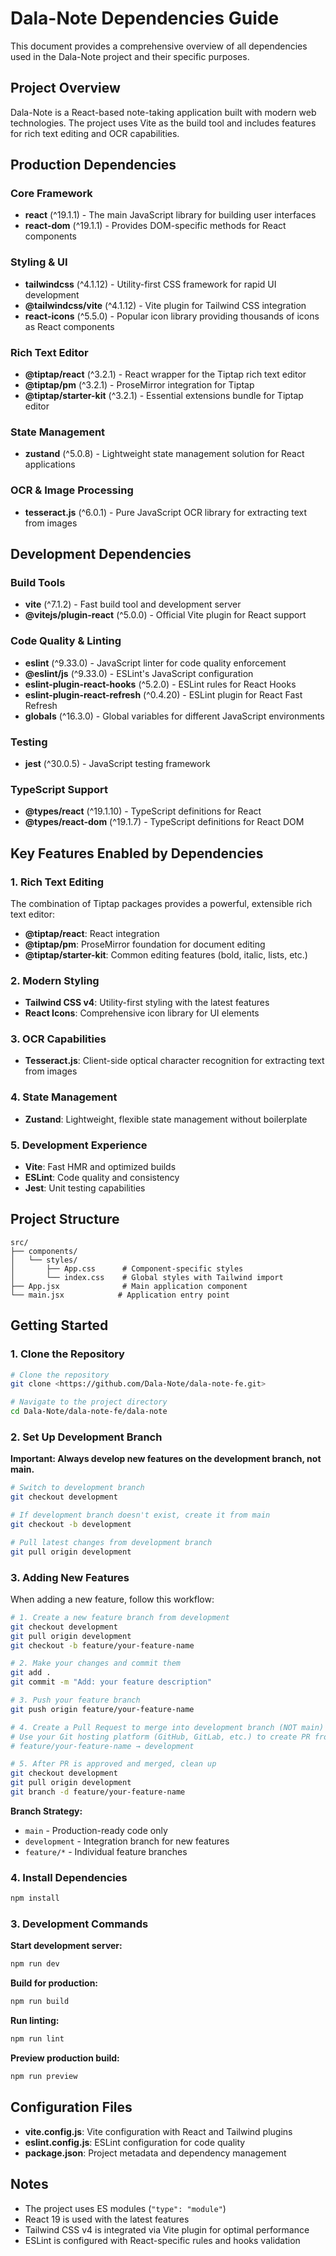 # Dala-Note Dependencies Guide

This document provides a comprehensive overview of all dependencies used in the Dala-Note project and their specific purposes.

## Project Overview

Dala-Note is a React-based note-taking application built with modern web technologies. The project uses Vite as the build tool and includes features for rich text editing and OCR capabilities.

## Production Dependencies

### Core Framework
- **react** (^19.1.1) - The main JavaScript library for building user interfaces
- **react-dom** (^19.1.1) - Provides DOM-specific methods for React components

### Styling & UI
- **tailwindcss** (^4.1.12) - Utility-first CSS framework for rapid UI development
- **@tailwindcss/vite** (^4.1.12) - Vite plugin for Tailwind CSS integration
- **react-icons** (^5.5.0) - Popular icon library providing thousands of icons as React components

### Rich Text Editor
- **@tiptap/react** (^3.2.1) - React wrapper for the Tiptap rich text editor
- **@tiptap/pm** (^3.2.1) - ProseMirror integration for Tiptap
- **@tiptap/starter-kit** (^3.2.1) - Essential extensions bundle for Tiptap editor

### State Management
- **zustand** (^5.0.8) - Lightweight state management solution for React applications

### OCR & Image Processing
- **tesseract.js** (^6.0.1) - Pure JavaScript OCR library for extracting text from images

## Development Dependencies

### Build Tools
- **vite** (^7.1.2) - Fast build tool and development server
- **@vitejs/plugin-react** (^5.0.0) - Official Vite plugin for React support

### Code Quality & Linting
- **eslint** (^9.33.0) - JavaScript linter for code quality enforcement
- **@eslint/js** (^9.33.0) - ESLint's JavaScript configuration
- **eslint-plugin-react-hooks** (^5.2.0) - ESLint rules for React Hooks
- **eslint-plugin-react-refresh** (^0.4.20) - ESLint plugin for React Fast Refresh
- **globals** (^16.3.0) - Global variables for different JavaScript environments

### Testing
- **jest** (^30.0.5) - JavaScript testing framework

### TypeScript Support
- **@types/react** (^19.1.10) - TypeScript definitions for React
- **@types/react-dom** (^19.1.7) - TypeScript definitions for React DOM

## Key Features Enabled by Dependencies

### 1. Rich Text Editing
The combination of Tiptap packages provides a powerful, extensible rich text editor:
- **@tiptap/react**: React integration
- **@tiptap/pm**: ProseMirror foundation for document editing
- **@tiptap/starter-kit**: Common editing features (bold, italic, lists, etc.)

### 2. Modern Styling
- **Tailwind CSS v4**: Utility-first styling with the latest features
- **React Icons**: Comprehensive icon library for UI elements

### 3. OCR Capabilities
- **Tesseract.js**: Client-side optical character recognition for extracting text from images

### 4. State Management
- **Zustand**: Lightweight, flexible state management without boilerplate

### 5. Development Experience
- **Vite**: Fast HMR and optimized builds
- **ESLint**: Code quality and consistency
- **Jest**: Unit testing capabilities

## Project Structure

```
src/
├── components/
│   └── styles/
│       ├── App.css      # Component-specific styles
│       └── index.css    # Global styles with Tailwind import
├── App.jsx              # Main application component
└── main.jsx            # Application entry point
```

## Getting Started

### 1. Clone the Repository

```bash
# Clone the repository
git clone <https://github.com/Dala-Note/dala-note-fe.git>

# Navigate to the project directory
cd Dala-Note/dala-note-fe/dala-note
```

### 2. Set Up Development Branch

**Important: Always develop new features on the development branch, not main.**

```bash
# Switch to development branch
git checkout development

# If development branch doesn't exist, create it from main
git checkout -b development

# Pull latest changes from development branch
git pull origin development
```

### 3. Adding New Features

When adding a new feature, follow this workflow:

```bash
# 1. Create a new feature branch from development
git checkout development
git pull origin development
git checkout -b feature/your-feature-name

# 2. Make your changes and commit them
git add .
git commit -m "Add: your feature description"

# 3. Push your feature branch
git push origin feature/your-feature-name

# 4. Create a Pull Request to merge into development branch (NOT main)
# Use your Git hosting platform (GitHub, GitLab, etc.) to create PR from:
# feature/your-feature-name → development

# 5. After PR is approved and merged, clean up
git checkout development
git pull origin development
git branch -d feature/your-feature-name
```

**Branch Strategy:**
- `main` - Production-ready code only
- `development` - Integration branch for new features
- `feature/*` - Individual feature branches

### 4. Install Dependencies

```bash
npm install
```

### 3. Development Commands

**Start development server:**
```bash
npm run dev
```

**Build for production:**
```bash
npm run build
```

**Run linting:**
```bash
npm run lint
```

**Preview production build:**
```bash
npm run preview
```

## Configuration Files

- **vite.config.js**: Vite configuration with React and Tailwind plugins
- **eslint.config.js**: ESLint configuration for code quality
- **package.json**: Project metadata and dependency management

## Notes

- The project uses ES modules (`"type": "module"`)
- React 19 is used with the latest features
- Tailwind CSS v4 is integrated via Vite plugin for optimal performance
- ESLint is configured with React-specific rules and hooks validation